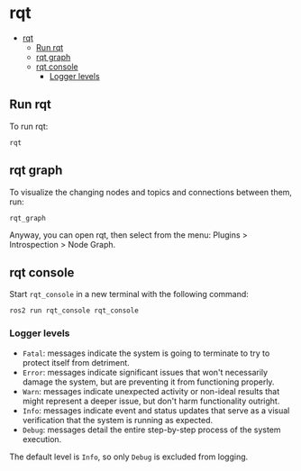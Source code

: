 # rqt

- [rqt](#rqt)
  - [Run rqt](#run-rqt)
  - [rqt graph](#rqt-graph)
  - [rqt console](#rqt-console)
    - [Logger levels](#logger-levels)

## Run rqt

To run rqt:

```shell
rqt
```

## rqt graph

To visualize the changing nodes and topics and connections between them, run:

```shell
rqt_graph
```

Anyway, you can open rqt, then select from the menu: Plugins > Introspection > Node Graph.

## rqt console

Start `rqt_console` in a new terminal with the following command:

```shell
ros2 run rqt_console rqt_console
```

### Logger levels

- `Fatal`: messages indicate the system is going to terminate to try to protect itself from detriment.
- `Error`: messages indicate significant issues that won't necessarily damage the system, but are preventing it from functioning properly.
- `Warn`: messages indicate unexpected activity or non-ideal results that might represent a deeper issue, but don't harm functionality outright.
- `Info`: messages indicate event and status updates that serve as a visual verification that the system is running as expected.
- `Debug`: messages detail the entire step-by-step process of the system execution.

The default level is `Info`, so only `Debug` is excluded from logging.
